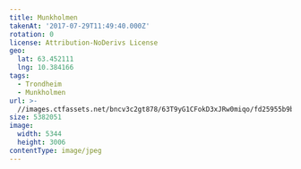 ```yaml
---
title: Munkholmen
takenAt: '2017-07-29T11:49:40.000Z'
rotation: 0
license: Attribution-NoDerivs License
geo:
  lat: 63.452111
  lng: 10.384166
tags:
  - Trondheim
  - Munkholmen
url: >-
  //images.ctfassets.net/bncv3c2gt878/63T9yG1CFokD3xJRw0miqo/fd25955b9bd0815f29a410265f6f67df/munkholmen_35853495540_o
size: 5382051
image:
  width: 5344
  height: 3006
contentType: image/jpeg
---
```


